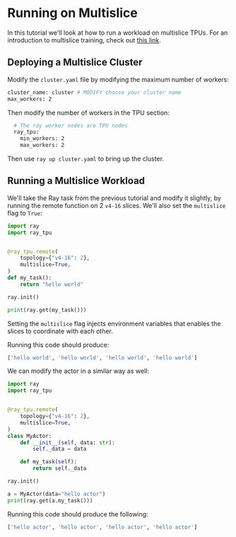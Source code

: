 # Running on Multislice

In this tutorial we'll look at how to run a workload on multislice TPUs. For an
introduction to multislice training, check out [this
link](https://cloud.google.com/tpu/docs/multislice-introduction).

## Deploying a Multislice Cluster

Modify the `cluster.yaml` file by modifying the maximum number of workers:

```bash
cluster_name: cluster # MODIFY choose your cluster name
max_workers: 2
```

Then modify the number of workers in the TPU section:

```bash
  # The ray worker nodes are TPU nodes
  ray_tpu:
    min_workers: 2
    max_workers: 2
```

Then use `ray up cluster.yaml` to bring up the cluster.

## Running a Multislice Workload

We'll take the Ray task from the previous tutorial and modify it slightly, by
running the remote function on 2 `v4-16` slices. We'll also set the `multislice`
flag to `True`:


```python
import ray
import ray_tpu


@ray_tpu.remote(
    topology={"v4-16": 2},
    multislice=True,
)
def my_task():
    return "hello world"

ray.init()

print(ray.get(my_task()))
```

Setting the `multislice` flag injects environment variables that enables the
slices to coordinate with each other.

Running this code should produce:

```bash
['hello world', 'hello world', 'hello world', 'hello world']
```


We can modify the actor in a similar way as well:


```python
import ray
import ray_tpu


@ray_tpu.remote(
    topology={"v4-16": 2},
    multislice=True,
)
class MyActor:
    def __init__(self, data: str):
        self._data = data

    def my_task(self):
        return self._data

ray.init()

a = MyActor(data="hello actor")
print(ray.get(a.my_task()))
```

Running this code should produce the following:

```bash
['hello actor', 'hello actor', 'hello actor', 'hello actor']
```
